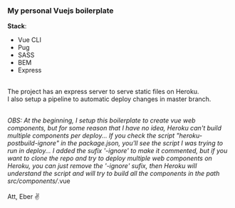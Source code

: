 ### My personal Vuejs boilerplate

**Stack**:
<br />
- Vue CLI <br>
- Pug <br>
- SASS <br>
- BEM <br>
- Express <br>
<br>
The project has an express server to serve static files on Heroku. <br>
I also setup a pipeline to automatic deploy changes in master branch. <br>
<br>

*OBS: At the beginning, I setup this boilerplate to create vue web components, but for some reason that I have no idea, Heroku can't build multiple components per deploy... If you check the script "heroku-postbuild-ignore" in the package.json, you'll see the script I was trying to run in deploy... I added the sufix '-ignore' to make it commented, but if you want to clone the repo and try to deploy multiple web components on Heroku, you can just remove the '-ignore' sufix, then Heroku will understand the script and will try to build all the components in the path src/components/*.vue <br>
<br>
Att, Eber ✌
